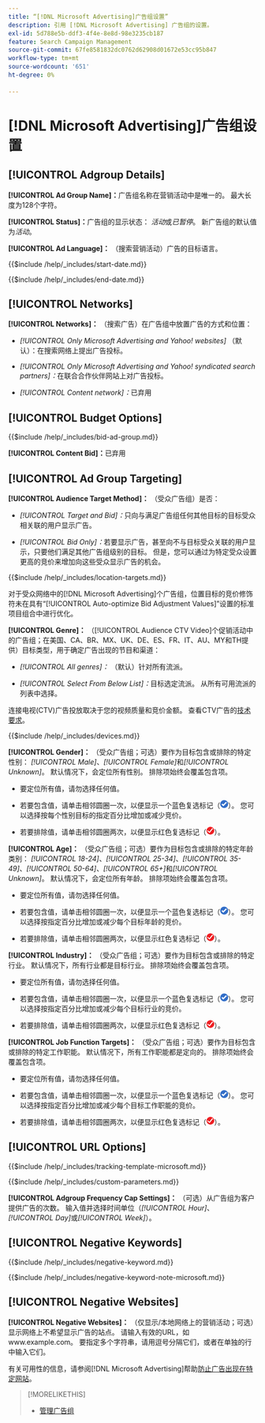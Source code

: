 ```yaml
---
title: “[!DNL Microsoft Advertising]广告组设置”
description: 引用 [!DNL Microsoft Advertising] 广告组的设置。
exl-id: 5d788e5b-ddf3-4f4e-8e8d-98e3235cb187
feature: Search Campaign Management
source-git-commit: 67fe8581832dc0762d62908d01672e53cc95b847
workflow-type: tm+mt
source-wordcount: '651'
ht-degree: 0%

---
```


# [!DNL Microsoft Advertising]广告组设置

## [!UICONTROL Adgroup Details]

**[!UICONTROL Ad Group Name]：**&#x200B;广告组名称在营销活动中是唯一的。 最大长度为128个字符。

**[!UICONTROL Status]：**&#x200B;广告组的显示状态： *活动*&#x200B;或&#x200B;*已暂停*。 新广告组的默认值为&#x200B;*活动*。

**[!UICONTROL Ad Language]：** （搜索营销活动）广告的目标语言。

<!-- **[!UICONTROL Start Date]:** -->

{{$include /help/_includes/start-date.md}}

<!-- **[!UICONTROL End Date]:** -->

{{$include /help/_includes/end-date.md}}

## [!UICONTROL Networks]

**[!UICONTROL Networks]：** （搜索广告）在广告组中放置广告的方式和位置：

* *[!UICONTROL Only Microsoft Advertising and Yahoo! websites]* （默认）：在搜索网络上提出广告投标。

* *[!UICONTROL Only Microsoft Advertising and Yahoo! syndicated search partners]：*&#x200B;在联合合作伙伴网站上对广告投标。

* *[!UICONTROL Content network]：*&#x200B;已弃用

## [!UICONTROL Budget Options]

<!-- **[!UICONTROL Bid]:** -->

{{$include /help/_includes/bid-ad-group.md}}

**[!UICONTROL Content Bid]：**&#x200B;已弃用

## [!UICONTROL Ad Group Targeting]

**[!UICONTROL Audience Target Method]：** （受众广告组）是否：

* *[!UICONTROL Target and Bid]：*&#x200B;只向与满足广告组任何其他目标的目标受众相关联的用户显示广告。

* *[!UICONTROL Bid Only]：*&#x200B;若要显示广告，甚至向不与目标受众关联的用户显示，只要他们满足其他广告组级别的目标。 但是，您可以通过为特定受众设置更高的竞价来增加向这些受众显示广告的机会。

<!-- **[!UICONTROL Location Target]:** -->

{{$include /help/_includes/location-targets.md}}

对于受众网络中的[!DNL Microsoft Advertising]个广告组，位置目标的竞价修饰符未在具有“[!UICONTROL Auto-optimize Bid Adjustment Values]”设置的标准项目组合中进行优化。

**[!UICONTROL Genre]：** （[!UICONTROL Audience CTV Video]个促销活动中的广告组；在美国、CA、BR、MX、UK、DE、ES、FR、IT、AU、MY和TH<!-- Should that go in the campaign sub-type description instead, or is this applicable for this feature only? -->提供）目标类型，用于确定广告出现的节目和渠道：

* *[!UICONTROL All genres]：* （默认）针对所有流派。

* *[!UICONTROL Select From Below List]：*&#x200B;目标选定流派。 从所有可用流派的列表中选择。

连接电视(CTV)广告投放取决于您的视频质量和竞价金额。 查看CTV广告的[技术要求](https://help.ads.microsoft.com/#apex/ads/en/60102/0/#TechnicalRequirements)。

<!-- **[!UICONTROL Devices]:** -->

{{$include /help/_includes/devices.md}}

**[!UICONTROL Gender]：** （受众广告组；可选）要作为目标包含或排除的特定性别： *[!UICONTROL Male]*、*[!UICONTROL Female]*&#x200B;和&#x200B;*[!UICONTROL Unknown]*。 默认情况下，会定位所有性别。 排除项始终会覆盖包含项。

* 要定位所有值，请勿选择任何值。

* 若要包含值，请单击相邻圆圈一次，以便显示一个蓝色复选标记（![包含](/help/search-social-commerce/assets/include.png "包含")）。 您可以选择按每个性别目标的指定百分比增加或减少竞价。

* 若要排除值，请单击相邻圆圈两次，以便显示红色复选标记（![排除](/help/search-social-commerce/assets/exclude.png "排除")）。

**[!UICONTROL Age]：** （受众广告组；可选）要作为目标包含或排除的特定年龄类别： *[!UICONTROL 18-24]*、*[!UICONTROL 25-34]*、*[!UICONTROL 35-49]*、*[!UICONTROL 50-64]*、*[!UICONTROL 65+]*&#x200B;和&#x200B;*[!UICONTROL Unknown]*。 默认情况下，会定位所有年龄。 排除项始终会覆盖包含项。

* 要定位所有值，请勿选择任何值。

* 若要包含值，请单击相邻圆圈一次，以便显示一个蓝色复选标记（![包含](/help/search-social-commerce/assets/include.png "包含")）。 您可以选择按指定百分比增加或减少每个目标年龄的竞价。

* 若要排除值，请单击相邻圆圈两次，以便显示红色复选标记（![排除](/help/search-social-commerce/assets/exclude.png "排除")）。

**[!UICONTROL Industry]：** （受众广告组；可选）要作为目标包含或排除的特定行业。 默认情况下，所有行业都是目标行业。 排除项始终会覆盖包含项。

* 要定位所有值，请勿选择任何值。

* 若要包含值，请单击相邻圆圈一次，以便显示一个蓝色复选标记（![包含](/help/search-social-commerce/assets/include.png "包含")）。 您可以选择按指定百分比增加或减少每个目标行业的竞价。

* 若要排除值，请单击相邻圆圈两次，以便显示红色复选标记（![排除](/help/search-social-commerce/assets/exclude.png "排除")）。

**[!UICONTROL Job Function Targets]：** （受众广告组；可选）要作为目标包含或排除的特定工作职能。 默认情况下，所有工作职能都是定向的。 排除项始终会覆盖包含项。

* 要定位所有值，请勿选择任何值。

* 若要包含值，请单击相邻圆圈一次，以便显示一个蓝色复选标记（![包含](/help/search-social-commerce/assets/include.png "包含")）。 您可以选择按指定百分比增加或减少每个目标工作职能的竞价。

* 若要排除值，请单击相邻圆圈两次，以便显示红色复选标记（![排除](/help/search-social-commerce/assets/exclude.png "排除")）。

## [!UICONTROL URL Options]

<!-- **[!UICONTROL Tracking Template]:** -->

{{$include /help/_includes/tracking-template-microsoft.md}}

<!-- **[!UICONTROL Custom Parameters]:** -->

{{$include /help/_includes/custom-parameters.md}}

**[!UICONTROL Adgroup Frequency Cap Settings]：** （可选）从广告组为客户提供广告的次数。 输入值并选择时间单位（*[!UICONTROL Hour]*、*[!UICONTROL Day]*&#x200B;或&#x200B;*[!UICONTROL Week]*）。

## [!UICONTROL Negative Keywords]

<!-- **[!UICONTROL Negative Keywords]:** -->

{{$include /help/_includes/negative-keyword.md}}

<!-- Note for **[!UICONTROL Negative Keywords]:** -->

{{$include /help/_includes/negative-keyword-note-microsoft.md}}

## [!UICONTROL Negative Websites]

**[!UICONTROL Negative Websites]：** （仅显示/本地网络上的营销活动；可选）显示网络上不希望显示广告的站点。 请输入有效的URL，如www.example.com。 要指定多个字符串，请用逗号分隔它们，或者在单独的行中输入它们。

有关可用性的信息，请参阅[!DNL Microsoft Advertising]帮助[防止广告出现在特定网站](https://help.ads.microsoft.com/#apex/bae/en/14061/0)。

>[!MORELIKETHIS]
>
>* [管理广告组](/help/search-social-commerce/campaign-management/campaigns/ad-group-manage.md)
